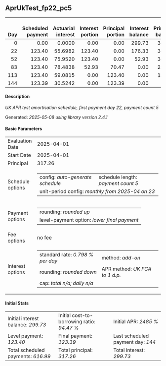 <h2>AprUkTest_fp22_pc5</h2>
<table>
    <thead style="vertical-align: bottom;">
        <th style="text-align: right;">Day</th>
        <th style="text-align: right;">Scheduled payment</th>
        <th style="text-align: right;">Actuarial interest</th>
        <th style="text-align: right;">Interest portion</th>
        <th style="text-align: right;">Principal portion</th>
        <th style="text-align: right;">Interest balance</th>
        <th style="text-align: right;">Principal balance</th>
        <th style="text-align: right;">Total actuarial interest</th>
        <th style="text-align: right;">Total interest</th>
        <th style="text-align: right;">Total principal</th>
    </thead>
    <tr style="text-align: right;">
        <td class="ci00">0</td>
        <td class="ci01" style="white-space: nowrap;">0.00</td>
        <td class="ci02">0.0000</td>
        <td class="ci03">0.00</td>
        <td class="ci04">0.00</td>
        <td class="ci05">299.73</td>
        <td class="ci06">317.26</td>
        <td class="ci07">0.0000</td>
        <td class="ci08">0.00</td>
        <td class="ci09">0.00</td>
    </tr>
    <tr style="text-align: right;">
        <td class="ci00">22</td>
        <td class="ci01" style="white-space: nowrap;">123.40</td>
        <td class="ci02">55.6982</td>
        <td class="ci03">123.40</td>
        <td class="ci04">0.00</td>
        <td class="ci05">176.33</td>
        <td class="ci06">317.26</td>
        <td class="ci07">55.6982</td>
        <td class="ci08">123.40</td>
        <td class="ci09">0.00</td>
    </tr>
    <tr style="text-align: right;">
        <td class="ci00">52</td>
        <td class="ci01" style="white-space: nowrap;">123.40</td>
        <td class="ci02">75.9520</td>
        <td class="ci03">123.40</td>
        <td class="ci04">0.00</td>
        <td class="ci05">52.93</td>
        <td class="ci06">317.26</td>
        <td class="ci07">131.6502</td>
        <td class="ci08">246.80</td>
        <td class="ci09">0.00</td>
    </tr>
    <tr style="text-align: right;">
        <td class="ci00">83</td>
        <td class="ci01" style="white-space: nowrap;">123.40</td>
        <td class="ci02">78.4838</td>
        <td class="ci03">52.93</td>
        <td class="ci04">70.47</td>
        <td class="ci05">0.00</td>
        <td class="ci06">246.79</td>
        <td class="ci07">210.1340</td>
        <td class="ci08">299.73</td>
        <td class="ci09">70.47</td>
    </tr>
    <tr style="text-align: right;">
        <td class="ci00">113</td>
        <td class="ci01" style="white-space: nowrap;">123.40</td>
        <td class="ci02">59.0815</td>
        <td class="ci03">0.00</td>
        <td class="ci04">123.40</td>
        <td class="ci05">0.00</td>
        <td class="ci06">123.39</td>
        <td class="ci07">269.2155</td>
        <td class="ci08">299.73</td>
        <td class="ci09">193.87</td>
    </tr>
    <tr style="text-align: right;">
        <td class="ci00">144</td>
        <td class="ci01" style="white-space: nowrap;">123.39</td>
        <td class="ci02">30.5242</td>
        <td class="ci03">0.00</td>
        <td class="ci04">123.39</td>
        <td class="ci05">0.00</td>
        <td class="ci06">0.00</td>
        <td class="ci07">299.7397</td>
        <td class="ci08">299.73</td>
        <td class="ci09">317.26</td>
    </tr>
</table>
<h4>Description</h4>
<p><i>UK APR test amortisation schedule, first payment day 22, payment count 5</i></p>
<p>Generated: <i>2025-05-08 using library version 2.4.1</i></p>
<h4>Basic Parameters</h4>
<table>
    <tr>
        <td>Evaluation Date</td>
        <td>2025-04-01</td>
    </tr>
    <tr>
        <td>Start Date</td>
        <td>2025-04-01</td>
    </tr>
    <tr>
        <td>Principal</td>
        <td>317.26</td>
    </tr>
    <tr>
        <td>Schedule options</td>
        <td>
            <table>
                <tr>
                    <td>config: <i>auto-generate schedule</i></td>
                    <td>schedule length: <i><i>payment count</i> 5</i></td>
                </tr>
                <tr>
                    <td colspan="2" style="white-space: nowrap;">unit-period config: <i>monthly from 2025-04 on 23</i></td>
                </tr>
            </table>
        </td>
    </tr>
    <tr>
        <td>Payment options</td>
        <td>
            <table>
                <tr>
                    <td>rounding: <i>rounded up</i></td>
                </tr>
                <tr>
                    <td>level-payment option: <i>lower&nbsp;final&nbsp;payment</i></td>
                </tr>
            </table>
        </td>
    </tr>
    <tr>
        <td>Fee options</td>
        <td>no fee
        </td>
    </tr>
    <tr>
        <td>Interest options</td>
        <td>
            <table>
                <tr>
                    <td>standard rate: <i>0.798 % per day</i></td>
                    <td>method: <i>add-on</i></td>
                </tr>
                <tr>
                    <td>rounding: <i>rounded down</i></td>
                    <td>APR method: <i>UK FCA to 1 d.p.</i></td>
                </tr>
                <tr>
                    <td colspan="2">cap: <i>total <i>n/a</i>; daily <i>n/a</i></td>
                </tr>
            </table>
        </td>
    </tr>
</table>
<h4>Initial Stats</h4>
<table>
    <tr>
        <td>Initial interest balance: <i>299.73</i></td>
        <td>Initial cost-to-borrowing ratio: <i>94.47 %</i></td>
        <td>Initial APR: <i>2485 %</i></td>
    </tr>
    <tr>
        <td>Level payment: <i>123.40</i></td>
        <td>Final payment: <i>123.39</i></td>
        <td>Last scheduled payment day: <i>144</i></td>
    </tr>
    <tr>
        <td>Total scheduled payments: <i>616.99</i></td>
        <td>Total principal: <i>317.26</i></td>
        <td>Total interest: <i>299.73</i></td>
    </tr>
</table>